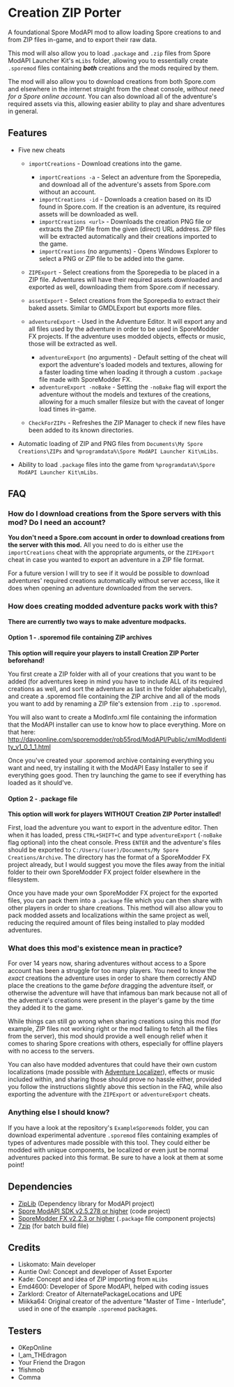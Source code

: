 # Creation ZIP Porter
A foundational Spore ModAPI mod to allow loading Spore creations to and from ZIP files in-game, and to export their raw data. 

This mod will also allow you to load ``.package`` and ``.zip`` files from Spore ModAPI Launcher Kit's `mLibs` folder, allowing you to essentially create `.sporemod` files containing ***both*** creations and the mods required by them. 

The mod will also allow you to download creations from both Spore.com and elsewhere in the internet straight from the cheat console, *without need for a Spore online account*. You can also download all of the adventure's required assets via this, allowing easier ability to play and share adventures in general.

## Features
* Five new cheats
    
    * ``importCreations`` - Download creations into the game.
        
        * `importCreations -a` - Select an adventure from the Sporepedia, and download all of the adventure's assets from Spore.com without an account.
        * ``importCreations -id`` - Downloads a creation based on its ID found in Spore.com. If the creation is an adventure, its required assets will be downloaded as well.
        * ``importCreations <url>`` - Downloads the creation PNG file or extracts the ZIP file from the given (direct) URL address. ZIP files will be extracted automatically and their creations imported to the game.
        * ``importCreations`` (no arguments) - Opens Windows Explorer to select a PNG or ZIP file to be added into the game.
    * ``ZIPExport`` - Select creations from the Sporepedia to be placed in a ZIP file. Adventures will have their required assets downloaded and exported as well, downloading them from Spore.com if necessary.
    * ``assetExport`` - Select creations from the Sporepedia to extract their baked assets. Similar to GMDLExport but exports more files.
    * ``adventureExport`` - Used in the Adventure Editor. It will export any and all files used by the adventure in order to be used in SporeModder FX projects. If the adventure uses modded objects, effects or music, those will be extracted as well.
      * ``adventureExport`` (no arguments) - Default setting of the cheat will export the adventure's loaded models and textures, allowing for a faster loading time when loading it through a custom ``.package`` file made with SporeModder FX.
      * ``adventureExport -noBake`` - Setting the ``-noBake`` flag will export the adventure without the models and textures of the creations, allowing for a much smaller filesize but with the caveat of longer load times in-game.
    * ``CheckForZIPs`` - Refreshes the ZIP Manager to check if new files have been added to its known directories.
* Automatic loading of ZIP and PNG files from ``Documents\My Spore Creations\ZIPs`` and ``%programdata%\Spore ModAPI Launcher Kit\mLibs``.
* Ability to load ``.package`` files into the game from ``%programdata%\Spore ModAPI Launcher Kit\mLibs``.

## FAQ
### How do I download creations from the Spore servers with this mod? Do I need an account?
**You don't need a Spore.com account in order to download creations from the server with this mod.** All you need to do is either use the ``importCreations`` cheat with the appropriate arguments, or the `ZIPExport` cheat in case you wanted to export an adventure in a ZIP file format. 

For a future version I will try to see if it would be possible to download adventures' required creations automatically without server access, like it does when opening an adventure downloaded from the servers.

### How does creating modded adventure packs work with this?
**There are currently two ways to make adventure modpacks.**

#### Option 1 - .sporemod file containing ZIP archives
**This option will require your players to install Creation ZIP Porter beforehand!**

You first create a ZIP folder with all of your creations that you want to be added (for adventures keep in mind you have to include ALL of its required creations as well, and sort the adventure as last in the folder alphabetically), and create a .sporemod file containing the ZIP archive and all of the mods you want to add by renaming a ZIP file's extension from ``.zip`` to ``.sporemod``. 

You will also want to create a ModInfo.xml file containing the information that the ModAPI installer can use to know how to place everything. More on that here: http://davoonline.com/sporemodder/rob55rod/ModAPI/Public/xmlModIdentity_v1_0_1_1.html

Once you've created your .sporemod archive containing everything you want and need, try installing it with the ModAPI Easy Installer to see if everything goes good. Then try launching the game to see if everything has loaded as it should've. 

#### Option 2 - .package file
**This option will work for players WITHOUT Creation ZIP Porter installed!**

First, load the adventure you want to export in the adventure editor. Then when it has loaded, press ``CTRL+SHIFT+C`` and type ``adventureExport`` (``-noBake`` flag optional) into the cheat console. Press ``ENTER`` and the adventure's files should be exported to ``C:/Users/(user)/Documents/My Spore Creations/Archive``. The directory has the format of a SporeModder FX project already, but I would suggest you move the files away from the initial folder to their own SporeModder FX project folder elsewhere in the filesystem.

Once you have made your own SporeModder FX project for the exported files, you can pack them into a ``.package`` file which you can then share with other players in order to share creations. This method will also allow you to pack modded assets and localizations within the same project as well, reducing the required amount of files being installed to play modded adventures.

### What does this mod's existence mean in practice?
For over 14 years now, sharing adventures without access to a Spore account has been a struggle for too many players. You need to know the *exact* creations the adventure uses in order to share them correctly AND place the creations to the game *before* dragging the adventure itself, or otherwise the adventure will have that infamous ban mark because not all of the adventure's creations were present in the player's game by the time they added it to the game. 

While things can still go wrong when sharing creations using this mod (for example, ZIP files not working right or the mod failing to fetch all the files from the server), this mod should provide a well enough relief when it comes to sharing Spore creations with others, especially for offline players with no access to the servers.

You can also have modded adventures that could have their own custom localizations (made possible with [Adventure Localizer](https://github.com/Liskomato/Spore-AdventureLocalizer)), effects or music included within, and sharing those should prove no hassle either, provided you follow the instructions slightly above this section in the FAQ, while also exporting the adventure with the ``ZIPExport`` or ``adventureExport`` cheats. 


### Anything else I should know?
If you have a look at the repository's ``ExampleSporemods`` folder, you can download experimental adventure ``.sporemod`` files containing examples of types of adventures made possible with this tool. They could either be modded with unique components, be localized or even just be normal adventures packed into this format. Be sure to have a look at them at some point!

## Dependencies
* [ZipLib](https://bitbucket.org/wbenny/ziplib/) (Dependency library for ModAPI project)
* [Spore ModAPI SDK v2.5.278 or higher](https://github.com/emd4600/Spore-ModAPI) (code project)
* [SporeModder FX v2.2.3 or higher](https://github.com/emd4600/SporeModder-FX) (``.package`` file component projects)
* [7zip](https://www.7-zip.org/) (for batch build file)

## Credits
- Liskomato: Main developer
- Auntie Owl: Concept and developer of Asset Exporter
- Kade: Concept and idea of ZIP importing from `mLibs`
- Emd4600: Developer of Spore ModAPI, helped with coding issues
- Zarklord: Creator of AlternatePackageLocations and UPE 
- Miikka64: Original creator of the adventure "Master of Time - Interlude", used in one of the example `.sporemod` packages.

## Testers
- 0KepOnline
- I_am_THEdragon
- Your Friend the Dragon
- 1fishmob
- Comma
